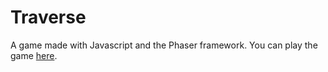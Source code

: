 # Traverse
A game made with Javascript and the Phaser framework. You can play the game [here](https://spriyajain.github.io/traverse/).